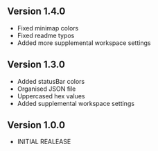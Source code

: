 ## Version 1.4.0
* Fixed minimap colors
* Fixed readme typos
* Added more supplemental workspace settings

## Version 1.3.0
* Added statusBar colors
* Organised JSON file
* Uppercased hex values
* Added supplemental workspace settings

## Version 1.0.0
* INITIAL REALEASE
